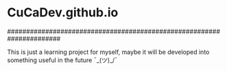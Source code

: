 # CuCaDev.github.io
######################################################################

This is just a learning project for myself, maybe it will be developed into something useful in the future ¯\_(ツ)_/¯
